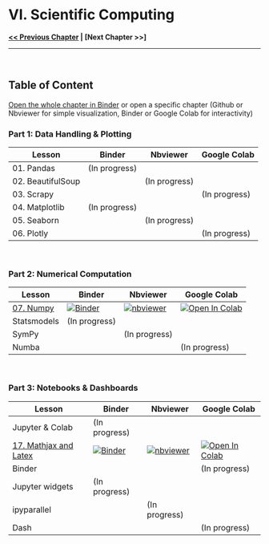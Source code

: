 # VI. Scientific Computing

**[<< Previous Chapter](../05_Python-Standard-Library)    |   [Next Chapter >>]**

<hr>
&nbsp;

## Table of Content

[Open the whole chapter in Binder](https://mybinder.org/v2/gh/adrien-perello/Computer-Science-Crash-Course/main?filepath=06_Scientific-Computing) or open a specific chapter (Github or Nbviewer for simple visualization, Binder or Google Colab for interactivity)


### Part 1: Data Handling & Plotting

| Lesson            | Binder        | Nbviewer      | Google Colab  |
| ----------------- | ------------- | ------------- | ------------- |
| 01. Pandas        | (In progress) |               |               |
| 02. BeautifulSoup |               | (In progress) |               |
| 03. Scrapy        |               |               | (In progress) |
| 04. Matplotlib    | (In progress) |               |               |
| 05. Seaborn       |               | (In progress) |               |
| 06. Plotly        |               |               | (In progress) |

&nbsp;  

### Part 2: Numerical Computation

| Lesson                                                 | Binder                                                                                                                                                                                                      | Nbviewer                                                                                                                                                                                                                                                           | Google Colab                                                                                                                                                                                                                                  |
| ------------------------------------------------------ | ----------------------------------------------------------------------------------------------------------------------------------------------------------------------------------------------------------- | ------------------------------------------------------------------------------------------------------------------------------------------------------------------------------------------------------------------------------------------------------------------ | --------------------------------------------------------------------------------------------------------------------------------------------------------------------------------------------------------------------------------------------- |
| [07. Numpy](./02_Numerical-Computation/07_Numpy.ipynb) | [![Binder](https://mybinder.org/badge_logo.svg)](https://mybinder.org/v2/gh/adrien-perello/Computer-Science-Crash-Course/main?filepath=06_Scientific-Computing%2F02_Numerical-Computation%2F07_Numpy.ipynb) | [![nbviewer](https://raw.githubusercontent.com/jupyter/design/master/logos/Badges/nbviewer_badge.svg)](https://nbviewer.jupyter.org/github/adrien-perello/Computer-Science-Crash-Course/blob/main/06_Scientific-Computing/02_Numerical-Computation/07_Numpy.ipynb) | [![Open In Colab](https://colab.research.google.com/assets/colab-badge.svg)](https://colab.research.google.com/github/adrien-perello/Computer-Science-Crash-Course/blob/main/06_Scientific-Computing/02_Numerical-Computation/07_Numpy.ipynb) |
| Statsmodels                                            | (In progress)                                                                                                                                                                                               |                                                                                                                                                                                                                                                                    |                                                                                                                                                                                                                                               |
| SymPy                                                  |                                                                                                                                                                                                             | (In progress)                                                                                                                                                                                                                                                      |                                                                                                                                                                                                                                               |
| Numba                                                  |                                                                                                                                                                                                             |                                                                                                                                                                                                                                                                    | (In progress)                                                                                                                                                                                                                                 |

&nbsp;  

### Part 3: Notebooks & Dashboards

| Lesson                                                                            | Binder                                                                                                                                                                                                                     | Nbviewer                                                                                                                                                                                                                                                                          | Google Colab                                                                                                                                                                                                                                                 |
| --------------------------------------------------------------------------------- | -------------------------------------------------------------------------------------------------------------------------------------------------------------------------------------------------------------------------- | --------------------------------------------------------------------------------------------------------------------------------------------------------------------------------------------------------------------------------------------------------------------------------- | ------------------------------------------------------------------------------------------------------------------------------------------------------------------------------------------------------------------------------------------------------------ |
| Jupyter & Colab                                                                   | (In progress)                                                                                                                                                                                                              |                                                                                                                                                                                                                                                                                   |                                                                                                                                                                                                                                                              |
| [17. Mathjax and Latex](./03_Notebooks-and-Dashboards/17_Mathjax-and-Latex.ipynb) | [![Binder](https://mybinder.org/badge_logo.svg)](https://mybinder.org/v2/gh/adrien-perello/Computer-Science-Crash-Course/main?filepath=06_Scientific-Computing%2F03_Notebooks-and-Dashboards%2F17_Mathjax-and-Latex.ipynb) | [![nbviewer](https://raw.githubusercontent.com/jupyter/design/master/logos/Badges/nbviewer_badge.svg)](https://nbviewer.jupyter.org/github/adrien-perello/Computer-Science-Crash-Course/blob/main/06_Scientific-Computing/03_Notebooks-and-Dashboards/17_Mathjax-and-Latex.ipynb) | [![Open In Colab](https://colab.research.google.com/assets/colab-badge.svg)](https://colab.research.google.com/github/adrien-perello/Computer-Science-Crash-Course/blob/main/06_Scientific-Computing/03_Notebooks-and-Dashboards/17_Mathjax-and-Latex.ipynb) |
| Binder                                                                            |                                                                                                                                                                                                                            |                                                                                                                                                                                                                                                                                   | (In progress)                                                                                                                                                                                                                                                |
| Jupyter widgets                                                                   | (In progress)                                                                                                                                                                                                              |                                                                                                                                                                                                                                                                                   |                                                                                                                                                                                                                                                              |
| ipyparallel                                                                       |                                                                                                                                                                                                                            | (In progress)                                                                                                                                                                                                                                                                     |                                                                                                                                                                                                                                                              |
| Dash                                                                              |                                                                                                                                                                                                                            |                                                                                                                                                                                                                                                                                   | (In progress)                                                                                                                                                                                                                                                |

